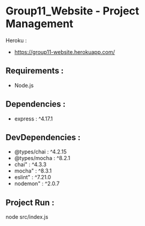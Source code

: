 # Group11_Website - Project Management

Heroku :  
- https://group11-website.herokuapp.com/  

## Requirements :
- Node.js
 
## Dependencies :
- express : ^4.17.1

## DevDependencies :
- @types/chai : ^4.2.15
- @types/mocha : ^8.2.1
- chai" : ^4.3.3
- mocha" : ^8.3.1
- eslint" : ^7.21.0
- nodemon" : ^2.0.7
    
## Project Run :
node src/index.js

